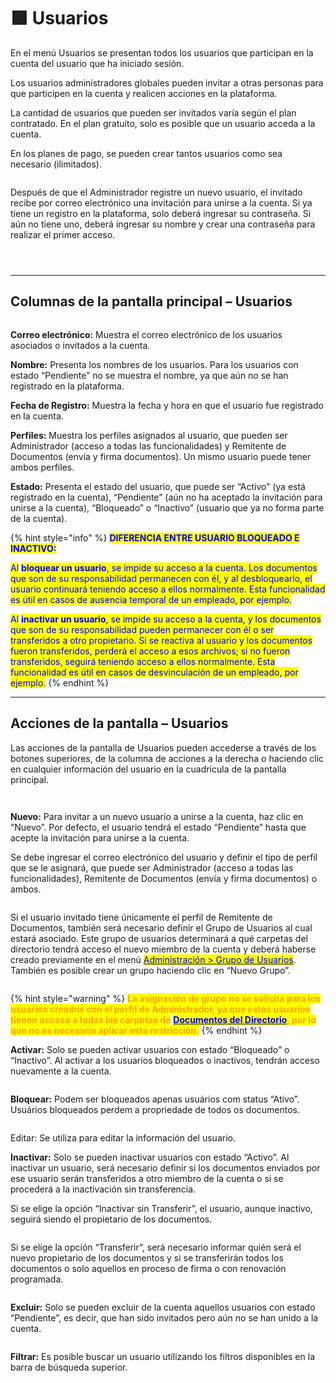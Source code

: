 # 🟪 Usuarios

En el menú Usuarios se presentan todos los usuarios que participan en la cuenta del usuario que ha iniciado sesión.

Los usuarios administradores globales pueden invitar a otras personas para que participen en la cuenta y realicen acciones en la plataforma.

La cantidad de usuarios que pueden ser invitados varía según el plan contratado. En el plan gratuito, solo es posible que un usuario acceda a la cuenta.

En los planes de pago, se pueden crear tantos usuarios como sea necesario (ilimitados).

<figure><img src="../../.gitbook/assets/image (8) (1).png" alt=""><figcaption></figcaption></figure>

Después de que el Administrador registre un nuevo usuario, el invitado recibe por correo electrónico una invitación para unirse a la cuenta. Si ya tiene un registro en la plataforma, solo deberá ingresar su contraseña. Si aún no tiene uno, deberá ingresar su nombre y crear una contraseña para realizar el primer acceso.

<figure><img src="../../.gitbook/assets/image (736).png" alt=""><figcaption></figcaption></figure>

<figure><img src="../../.gitbook/assets/image (738).png" alt=""><figcaption></figcaption></figure>

<figure><img src="../../.gitbook/assets/image (740).png" alt=""><figcaption></figcaption></figure>

***

## Columnas de la pantalla principal – Usuarios

<figure><img src="../../.gitbook/assets/image (741).png" alt=""><figcaption></figcaption></figure>

**Correo electrónico:** Muestra el correo electrónico de los usuarios asociados o invitados a la cuenta.

**Nombre:** Presenta los nombres de los usuarios. Para los usuarios con estado “Pendiente” no se muestra el nombre, ya que aún no se han registrado en la plataforma.

**Fecha de Registro:** Muestra la fecha y hora en que el usuario fue registrado en la cuenta.

**Perfiles:** Muestra los perfiles asignados al usuario, que pueden ser Administrador (acceso a todas las funcionalidades) y Remitente de Documentos (envía y firma documentos). Un mismo usuario puede tener ambos perfiles.

**Estado:** Presenta el estado del usuario, que puede ser “Activo” (ya está registrado en la cuenta), “Pendiente” (aún no ha aceptado la invitación para unirse a la cuenta), “Bloqueado” o “Inactivo” (usuario que ya no forma parte de la cuenta).

{% hint style="info" %}
<mark style="color:blue;">**DIFERENCIA ENTRE USUARIO BLOQUEADO E INACTIVO:**</mark>&#x20;

<mark style="color:blue;">Al</mark> <mark style="color:blue;"></mark><mark style="color:blue;">**bloquear un usuario**</mark><mark style="color:blue;">, se impide su acceso a la cuenta. Los documentos que son de su responsabilidad permanecen con él, y al desbloquearlo, el usuario continuará teniendo acceso a ellos normalmente. Esta funcionalidad es útil en casos de ausencia temporal de un empleado, por ejemplo.</mark>&#x20;

<mark style="color:blue;">Al</mark> <mark style="color:blue;"></mark><mark style="color:blue;">**inactivar un usuario**</mark><mark style="color:blue;">, se impide su acceso a la cuenta, y los documentos que son de su responsabilidad pueden permanecer con él o ser transferidos a otro propietario. Si se reactiva al usuario y los documentos fueron transferidos, perderá el acceso a esos archivos; si no fueron transferidos, seguirá teniendo acceso a ellos normalmente. Esta funcionalidad es útil en casos de desvinculación de un empleado, por ejemplo.</mark>
{% endhint %}

***

## Acciones de la pantalla – Usuarios

Las acciones de la pantalla de Usuarios pueden accederse a través de los botones superiores, de la columna de acciones a la derecha o haciendo clic en cualquier información del usuario en la cuadrícula de la pantalla principal.

<figure><img src="../../.gitbook/assets/image (742).png" alt=""><figcaption></figcaption></figure>

<figure><img src="../../.gitbook/assets/image (743).png" alt=""><figcaption></figcaption></figure>

**Nuevo:** Para invitar a un nuevo usuario a unirse a la cuenta, haz clic en “Nuevo”. Por defecto, el usuario tendrá el estado “Pendiente” hasta que acepte la invitación para unirse a la cuenta.&#x20;

Se debe ingresar el correo electrónico del usuario y definir el tipo de perfil que se le asignará, que puede ser Administrador (acceso a todas las funcionalidades), Remitente de Documentos (envía y firma documentos) o ambos.

<figure><img src="../../.gitbook/assets/image (744).png" alt=""><figcaption></figcaption></figure>

Si el usuario invitado tiene únicamente el perfil de Remitente de Documentos, también será necesario definir el Grupo de Usuarios al cual estará asociado. Este grupo de usuarios determinará a qué carpetas del directorio tendrá acceso el nuevo miembro de la cuenta y deberá haberse creado previamente en el menú [<mark style="color:blue;">Administración > Grupo de Usuarios</mark>](grupo-de-usuarios.md). También es posible crear un grupo haciendo clic en “Nuevo Grupo”.

<figure><img src="../../.gitbook/assets/image (745).png" alt=""><figcaption></figcaption></figure>

{% hint style="warning" %}
<mark style="color:orange;">**La asignación de grupo no se solicita para los usuarios creados con el perfil de Administrador, ya que estos usuarios tienen acceso a todas las carpetas de**</mark> [<mark style="color:blue;">**Documentos del Directorio**</mark>](../../diretorios/documentos/)<mark style="color:orange;">**, por lo que no es necesario aplicar esta restricción.**</mark>
{% endhint %}

**Activar:** Solo se pueden activar usuarios con estado “Bloqueado” o “Inactivo”. Al activar a los usuarios bloqueados o inactivos, tendrán acceso nuevamente a la cuenta.

<figure><img src="../../.gitbook/assets/image (746).png" alt=""><figcaption></figcaption></figure>

**Bloquear:** Podem ser bloqueados apenas usuários com status “Ativo”. Usuários bloqueados perdem a propriedade de todos os documentos.

<figure><img src="../../.gitbook/assets/image (747).png" alt=""><figcaption></figcaption></figure>

Editar: Se utiliza para editar la información del usuario.

**Inactivar:** Solo se pueden inactivar usuarios con estado “Activo”. Al inactivar un usuario, será necesario definir si los documentos enviados por ese usuario serán transferidos a otro miembro de la cuenta o si se procederá a la inactivación sin transferencia.

Si se elige la opción “Inactivar sin Transferir”, el usuario, aunque inactivo, seguirá siendo el propietario de los documentos.

<figure><img src="../../.gitbook/assets/image (748).png" alt=""><figcaption></figcaption></figure>

Si se elige la opción “Transferir”, será necesario informar quién será el nuevo propietario de los documentos y si se transferirán todos los documentos o solo aquellos en proceso de firma o con renovación programada.

<figure><img src="../../.gitbook/assets/image (749).png" alt=""><figcaption></figcaption></figure>

**Excluir:** Solo se pueden excluir de la cuenta aquellos usuarios con estado “Pendiente”, es decir, que han sido invitados pero aún no se han unido a la cuenta.

<figure><img src="../../.gitbook/assets/image (750).png" alt=""><figcaption></figcaption></figure>

**Filtrar:** Es posible buscar un usuario utilizando los filtros disponibles en la barra de búsqueda superior.

<figure><img src="../../.gitbook/assets/image (751).png" alt=""><figcaption></figcaption></figure>
